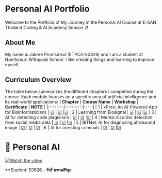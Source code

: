 # Personal AI Portfolio

Welcome to the Portfolio of My Journey in the Personal AI Course at E-SAN Thailand Coding & AI Academy Season 2!

## About Me
My name is Jakree Promsirikul (ETPCA-S0826) and I am a student at Nonthaburi Wittayalai School. I like creating things and learning to improve myself.

## Curriculum Overview
The table below summarizes the different chapters I completed during the course. Each module focuses on a specific area of artificial intelligence and its real-world applications:
| **Chapter** | **Course Name** | **Workshop** | **Certificate** | **NOTE** |
|:---:|---|:---:|:---:|:---:|
| 1 | xPore: An AI-Powered App for Bioinformaticians | [☑](https://github.com/Beambeem1/Personal-AI/blob/main/AI_Powered_App_for_Bioinformaticians.ipynb) | [☑](https://powerclass.org/tutor-certificate-3/?cert_hash=7efd29aef857e200) |[☑](https://github.com/Beambeem1/Personal-AI/blob/main/xPore%3A%20An%20AI-Powered%20Note)
| 2 | Learning from Biosignal | [☑](https://github.com/Beambeem1/Personal-AI/blob/main/PMUB-Learning-biosignal-assignments-) | [☑](https://powerclass.org/tutor-certificate-3/?cert_hash=92d44320d416e2f0) |[☑](https://github.com/Beambeem1/Personal-AI/blob/main/Learning%20from%20Biosignal%20Note)
| 3 | AI for detecting code plagiarism | [☑](https://github.com/Beambeem1/Personal-AI/blob/main/PMU_B_CodingAI_CodeCloneDetection_Jakree.ipynb)  | [☑](https://powerclass.org/tutor-certificate-3/?cert_hash=1e8af4831fd21abc) |[☑](https://github.com/Beambeem1/Personal-AI/blob/main/AI%20for%20detecting%20code%20plagiarism%20Note)
| 4 | Mental disorder detection from social media data | [☑](https://github.com/Beambeem1/Personal-AI/blob/main/E_san_coding.ipynb)  | [☑](https://powerclass.org/tutor-certificate-3/?cert_hash=d1ff276bd674fcc9) |[☑](https://github.com/Beambeem1/Personal-AI/blob/main/Mental%20disorder%20detection%20from%20social%20media%20data%20Note)
| 5 | BiTNet: AI for diagnosing ultrasound image | [☑](https://github.com/Beambeem1/Personal-AI/blob/main/image_classificaiton.ipynb)  | [☑](https://powerclass.org/tutor-certificate-3/?cert_hash=7e57ae653ee1139a&regenerate=1) | [☑](https://github.com/Beambeem1/Personal-AI/blob/main/BiTNet%3A%20AI%20for%20Diagnosing%20Ultrasound%20Images%20Note)
| 6 | AI for arresting criminals | [☑](https://github.com/Beambeem1/Personal-AI/blob/main/Train_Yolov8_Object_Detection_on_Custom_Dataset.ipynb)  | [☑](https://powerclass.org/tutor-certificate-3/?cert_hash=42c6d5da50178068) |[☑](https://github.com/Beambeem1/Personal-AI/blob/main/AI%20for%20Arresting%20Criminals%20Note)

# 🤖 Personal AI 

[![Watch the video](http://img.youtube.com/vi/fyVWxIjdjkg&t=3s/1.jpg)](https://youtu.be/fyVWxIjdjkg&t=3s)

**Student: S0826 - **จัหรี พรหมสิริกุล**
